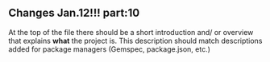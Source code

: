 ## Changes Jan.12!!! part:10

At the top of the file there should be a short introduction and/ or overview that explains **what** the project is. This description should match descriptions added for package managers (Gemspec, package.json, etc.)
